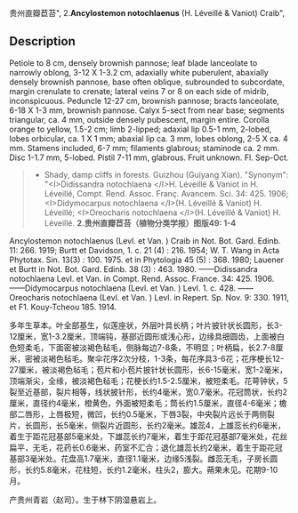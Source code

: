贵州直瓣苣苔",
2.**Ancylostemon notochlaenus** (H. Léveillé & Vaniot) Craib",

## Description
Petiole to 8 cm, densely brownish pannose; leaf blade lanceolate to narrowly oblong, 3-12 X 1-3.2 cm, adaxially white puberulent, abaxially densely brownish pannose, base often oblique, subrounded to subcordate, margin crenulate to crenate; lateral veins 7 or 8 on each side of midrib, inconspicuous. Peduncle 12-27 cm, brownish pannose; bracts lanceolate, 6-18 X 1-3 mm, brownish pannose. Calyx 5-sect from near base; segments triangular, ca. 4 mm, outside densely pubescent, margin entire. Corolla orange to yellow, 1.5-2 cm; limb 2-lipped; adaxial lip 0.5-1 mm, 2-lobed, lobes orbicular, ca. 1 X 1 mm; abaxial lip ca. 3 mm, lobes oblong, 2-5 X ca. 4 mm. Stamens included, 6-7 mm; filaments glabrous; staminode ca. 2 mm. Disc 1-1.7 mm, 5-lobed. Pistil 7-11 mm, glabrous. Fruit unknown. Fl. Sep-Oct.

> * Shady, damp cliffs in forests. Guizhou (Guiyang Xian).
  "Synonym": "&lt;I&gt;Didissandra notochlaena &lt;/I&gt;H. Léveillé &amp; Vaniot in H. Léveillé, Compt. Rend. Assoc. Franç. Avancem. Sci. 34: 425. 1906; &lt;I&gt;Didymocarpus notochlaena &lt;/I&gt;(H. Léveillé &amp; Vaniot) H. Léveillé; &lt;I&gt;Oreocharis notochlaena &lt;/I&gt;(H. Léveillé &amp; Vaniot) H. Léveillé.
**2.贵州直瓣苣苔（植物分类学报）图版49: 1-4**

Ancylostemon notochlaenus (Levl. et Van. ) Craib in Not. Bot. Gard. Edinb. 11: 266. 1919; Burtt et Davidson, 1. c. 21 (4) : 216. 1954; W. T. Wang in Acta Phytotax. Sin. 13(3) : 100. 1975. et in Phytologia 45 (5) : 368. 1980; Lauener et Burtt in Not. Bot. Gard. Edinb. 38 (3) : 463. 1980. ——Didissandra notochlaena Levl. et Van. in Compt. Rend. Assoc. France. 34: 425. 1906. ——Didymocarpus notochlaena (Levl. et Van. ) Levl. 1. c. 428. ——Oreocharis notochlaena (Levl. et Van. ) Levl. in Repert. Sp. Nov. 9: 330. 1911, et F1. Kouy-Tcheou 185. 1914.

多年生草本。叶全部基生，似莲座状，外层叶具长柄；叶片披针状长圆形，长3-12厘米，宽1-3.2厘米，顶端钝，基部近圆形或浅心形，边缘具细圆齿，上面被白色短柔毛，下面密被淡褐色毡毛，侧脉每边7-8条，不明显；叶柄扁，长2.7-8厘米，密被淡褐色毡毛。聚伞花序2次分枝，1-3条，每花序具3-6花；花序梗长12-27厘米，被淡褐色毡毛；苞片和小苞片披针状长圆形，长6-15毫米，宽1-2毫米，顶端渐尖，全缘，被淡褐色毡毛；花梗长约1.5-2.5厘米，被短柔毛。花萼钟状，5裂至近基部，裂片相等，线状披针形，长约4毫米，宽0.7毫米。花冠筒状，长约2厘米，直径约4毫米，橙黄色，外面被短柔毛；筒长约1.5厘米，直径4-6毫米；檐部二唇形，上唇极短，微凹，长约0.5毫米，下唇3裂，中央裂片远长于两侧裂片，长圆形，长5毫米，侧裂片近圆形，长约2毫米。雄蕊4，上雄蕊长约6毫米，着生于距花冠基部5毫米处，下雄蕊长约7毫米，着生于距花冠基部7毫米处，花丝扁平，无毛，花药长0.6毫米，药室不汇合；退化雄蕊长约2毫米，着生于距花冠基部3毫米处。花盘高1.7毫米，直径1.1毫米，边缘5浅裂。雌蕊无毛，子房长圆形，长约5.8毫米，花柱短，长约1.2毫米，柱头2，膨大。蒴果未见。花期9-10月。

产贵州青岩（赵司）。生于林下阴湿悬岩上。
